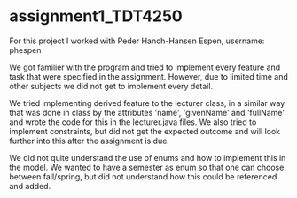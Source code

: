 # assignment1_TDT4250

For this project I worked with Peder Hanch-Hansen Espen, username: phespen

We got familier with the program and tried to implement every feature and task that were specified in the assignment. However, due to limited time and other subjects we did not get to implement every detail.

We tried implementing derived feature to the lecturer class, in a similar way that was done in class by the attributes 'name', 'givenName' and 'fullName' and wrote the code for this in the lecturer.java files. We also tried to implement constraints, but did not get the expected outcome and will look further into this after the assignment is due.

We did not quite understand the use of enums and how to implement this in the model. We wanted to have a semester as enum so that one can choose between fall/spring, but did not understand how this could be referenced and added.

